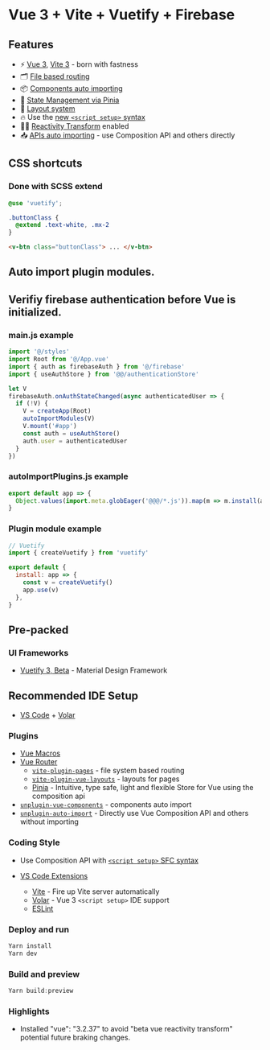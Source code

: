 # Vue 3 + Vite + Vuetify + Firebase

## Features

- ⚡️ [Vue 3](https://github.com/vuejs/core), [Vite 3](https://github.com/vitejs/vite) - born with fastness
- 🗂 [File based routing](./src/pages)
- 📦 [Components auto importing](./src/components)
- 🍍 [State Management via Pinia](https://pinia.vuejs.org/)
- 📑 [Layout system](./src/layouts)
- 🔥 Use the [new `<script setup>` syntax](https://github.com/vuejs/rfcs/pull/227)
- 🤙🏻 [Reactivity Transform](https://vuejs.org/guide/extras/reactivity-transform.html) enabled
- 📥 [APIs auto importing](https://github.com/antfu/unplugin-auto-import) - use Composition API and others directly


## CSS shortcuts
### Done with SCSS extend

```scss
@use 'vuetify';

.buttonClass {
  @extend .text-white, .mx-2
}
```
```html
<v-btn class="buttonClass"> ... </v-btn>
```

## Auto import plugin modules.
## Verifiy firebase authentication before Vue is initialized.
### main.js example

```js
import '@/styles'
import Root from '@/App.vue'
import { auth as firebaseAuth } from '@/firebase'
import { useAuthStore } from '@@/authenticationStore'

let V
firebaseAuth.onAuthStateChanged(async authenticatedUser => {
  if (!V) {
    V = createApp(Root)
    autoImportModules(V)
    V.mount('#app')
    const auth = useAuthStore()
    auth.user = authenticatedUser
  }
})
```

### autoImportPlugins.js example
```js
export default app => {
  Object.values(import.meta.globEager('@@@/*.js')).map(m => m.install(app))
}

```

### Plugin module example
```js
// Vuetify
import { createVuetify } from 'vuetify'

export default {
  install: app => {
    const v = createVuetify()
    app.use(v)
  },
}
```


## Pre-packed
### UI Frameworks

- [Vuetify 3, Beta](https://next.vuetify.com ) - Material Design Framework


## Recommended IDE Setup

- [VS Code](https://code.visualstudio.com/) + [Volar](https://marketplace.visualstudio.com/items?itemName=Vue.volar)


### Plugins

- [Vue Macros](https://github.com/sxzz/unplugin-vue-macros)
- [Vue Router](https://github.com/vuejs/router)
  - [`vite-plugin-pages`](https://github.com/hannoeru/vite-plugin-pages) - file system based routing
  - [`vite-plugin-vue-layouts`](https://github.com/JohnCampionJr/vite-plugin-vue-layouts) - layouts for pages
  - [Pinia](https://pinia.vuejs.org) - Intuitive, type safe, light and flexible Store for Vue using the composition api
- [`unplugin-vue-components`](https://github.com/antfu/unplugin-vue-components) - components auto import
- [`unplugin-auto-import`](https://github.com/antfu/unplugin-auto-import) - Directly use Vue Composition API and others without importing

### Coding Style

- Use Composition API with [`<script setup>` SFC syntax](https://github.com/vuejs/rfcs/pull/227)

- [VS Code Extensions](./.vscode/extensions.json)
  - [Vite](https://marketplace.visualstudio.com/items?itemName=antfu.vite) - Fire up Vite server automatically
  - [Volar](https://marketplace.visualstudio.com/items?itemName=Vue.volar) - Vue 3 `<script setup>` IDE support
  - [ESLint](https://marketplace.visualstudio.com/items?itemName=dbaeumer.vscode-eslint)


### Deploy and run

```ts
Yarn install
Yarn dev
```

### Build and preview

```ts
Yarn build:preview
```

### Highlights

- Installed "vue": "3.2.37" to avoid "beta vue reactivity transform" potential future braking changes.
